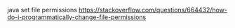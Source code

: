 
java set file permissions
https://stackoverflow.com/questions/664432/how-do-i-programmatically-change-file-permissions
